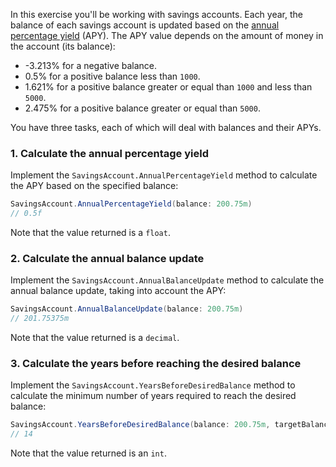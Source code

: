 In this exercise you'll be working with savings accounts. Each year, the balance of each savings account is updated based on the [annual percentage yield][wikipedia-annual_percentage_yield] (APY). The APY value depends on the amount of money in the account (its balance):

- -3.213% for a negative balance.
- 0.5% for a positive balance less than `1000`.
- 1.621% for a positive balance greater or equal than `1000` and less than `5000`.
- 2.475% for a positive balance greater or equal than `5000`.

You have three tasks, each of which will deal with balances and their APYs.

### 1. Calculate the annual percentage yield

Implement the `SavingsAccount.AnnualPercentageYield` method to calculate the APY based on the specified balance:

```csharp
SavingsAccount.AnnualPercentageYield(balance: 200.75m)
// 0.5f
```

Note that the value returned is a `float`.

### 2. Calculate the annual balance update

Implement the `SavingsAccount.AnnualBalanceUpdate` method to calculate the annual balance update, taking into account the APY:

```csharp
SavingsAccount.AnnualBalanceUpdate(balance: 200.75m)
// 201.75375m
```

Note that the value returned is a `decimal`.

### 3. Calculate the years before reaching the desired balance

Implement the `SavingsAccount.YearsBeforeDesiredBalance` method to calculate the minimum number of years required to reach the desired balance:

```csharp
SavingsAccount.YearsBeforeDesiredBalance(balance: 200.75m, targetBalance: 214.88m)
// 14
```

Note that the value returned is an `int`.

[wikipedia-annual_percentage_yield]: https://en.wikipedia.org/wiki/Annual_percentage_yield
